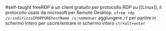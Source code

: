 #self-taught 
freeRDP è un client gratuito per protocollo RDP su [[Linux]], il protocollo usato da microsoft per Remote Desktop.
`xfree rdp /v:indirizzoIPOPPUREhostName /u:nomeUser`
aggiungere `/f` per partire in schermo intero
per uscire/entrare in schermo intero `ctr+alt+enter` 